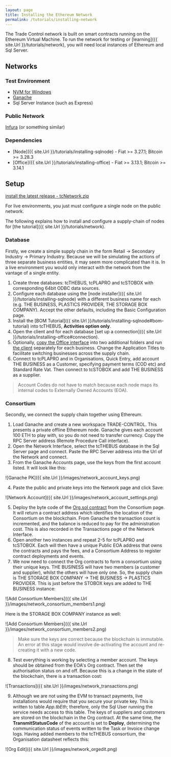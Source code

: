 ```yaml
---
layout: page
title: Installing the Ethereum Network
permalink: /tutorials/installing-network
---
```


The Trade Control network is built on smart contracts running on the Ethereum Virtual Machine. To run the network for testing or [learning]({{ site.Url }}/tutorials/network), you will need local instances of Ethereum and Sql Server.

## Networks

### Test Environment

- [NVM for Windows](https://github.com/nvm-sh/nvm)
- [Ganache](https://github.com/trufflesuite/ganache)
- Sql Server Instance (such as Express)

### Public Network

[Infura](https://infura.io/) (or something similar)

### Dependencies

- [Node]({{ site.Url }}/tutorials/installing-sqlnode) - Fiat >= 3.27.1; Bitcoin >= 3.28.3
- [Office]({{ site.Url }}/tutorials/installing-office) - Fiat >= 3.13.1; Bitcoin >= 3.14.1

## Setup

[install the latest release - tcNetwork.zip](https://github.com/tradecontrol/network/releases)

For live environments, you just must configure a single node on the public network.

The following explains how to install and configure a supply-chain of nodes for [the tutorial]({{ site.Url }}/tutorials/network). 

### Database

Firstly, we create a simple supply chain in the form Retail -> Secondary Industry -> Primary Industry. Because we will be simulating the actions of three separate business entities, it may seem more complicated than it is. In a live environment you would only interact with the network from the vantage of a single entity. 

1. Create three databases: tcTHEBUS, tcPLAPRO and tcSTOBOX with corresponding 64bit ODBC data sources.
2. Configure each database using the [node installer]({{ site.Url }}/tutorials/installing-sqlnode) with a different business name for each (e.g. THE BUSINESS, PLASTICS PROVIDER, THE STORAGE BOX COMPANY). Accept the other defaults, including the Basic Configuration page.
3. Install the [BOM Tutorial]({{ site.Url }}/tutorials/installing-sqlnode#bom-tutorial) into tcTHEBUS, **Activities option only**.
4. Open the client and for each database [set up a connection]({{ site.Url }}/tutorials/installing-office#connection).
5. Optionally, [copy the Office interface](https://github.com/tradecontrol/office/blob/master/src/access) into two additional folders and run [the client](https://github.com/tradecontrol/office/blob/master/src/access/TCnode_3.accde) separately for each business. Change the Application Titles to facilitate switching businesses across the supply chain. 
5. Connect to tcPLAPRO and in Organisations, Quick Entry, add account THE BUSINESS as a Customer, specifying payment terms (COD etc) and Standard Rate Vat. Then connect to tcSTOBOX and add THE BUSINESS as a supplier.

> Account Codes do not have to match because each node maps its internal codes to Externally Owned Accounts (EOA).

### Consortium

Secondly, we connect the supply chain together using Ethereum.

1. Load Ganache and create a new workspace TRADE-CONTROL. This presents a private offline Ethereum node. Ganache gives each account 100 ETH to play with, so you do not need to transfer currency. Copy the RPC Server address (Remote Procedure Call interface).
2. Open the Network Interface, select the tcTHEBUS database in the Sql Server page and connect. Paste the RPC Server address into the Url of the Network and connect.
3. From the Ganache Accounts page, use the keys from the first account listed. It will look like this:

![Ganache PK]({{ site.Url }}/images/network_account_keys.png)

4. Paste the public and private keys into the Network page and click Save:

![Network Account]({{ site.Url }}/images/network_account_settings.png)

5. Deploy the byte code of the [Org.sol contract](https://github.com/tradecontrol/network/blob/master/docs/tc_network_spec.md) from the Consortium page. It will return a contract address which identifies the location of the Consortium on the blockchain. From Ganache the transaction count is incremented, and the balance is reduced to pay for the administration cost. This is also recorded in the Transactions page of the Network Interface.
6. Open another two instances and repeat 2-5 for tcPLAPRO and tcSTOBOX.  Each will then have a unique Public EOA address that owns the contracts and pays the fees, and a Consortium Address to register contract deployments and events.
7. We now need to connect the Org contracts to form a consortium using their unique keys. THE BUSINESS will have two members (a customer and supplier), whilst the others will have only one. So, the supply chain is THE STORAGE BOX COMPANY -> THE BUSINESS -> PLASTICS PROVIDER. This is just before the STOBOX keys are added to THE BUSINESS instance:

![Add Consortium Members]({{ site.Url }}/images/network_consortium_members1.png)

Here is the STORAGE BOX COMPANY instance as well:

![Add Consortium Members]({{ site.Url }}/images/network_consortium_members2.png)

> Make sure the keys are correct because the blockchain is immutable. An error at this stage would involve de-activating the account and re-creating it with a new code.  

8. Test everything is working by selecting a member account. The keys should be obtained from the EOA's Org contract. Then set the authorisation status on and off. Because this is a change in the state of the blockchain, there is a transaction cost:  

![Transactions]({{ site.Url }}/images/network_transactions.png)

9. Although we are not using the EVM to transact payments, live installations would require that you secure your private key. This is written to table _App.tbEth_; therefore, only the Sql User running the service needs access to this table. The keys of suppliers and customers are stored on the blockchain in the Org contract. At the same time, the **TransmitStatusCode** of the account is set to **Deploy**, determining the communication status of events written to the Task or Invoice change logs. Having added members to the tcTHEBUS consortium, the Organisation datasheet reflects this:

![Org Edit]({{ site.Url }}/images/network_orgedit.png)



